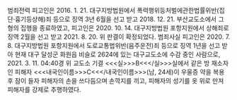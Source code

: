 범죄전력
피고인은 2016. 1. 21. 대구지방법원에서 폭력행위등처벌에관한법률위반(집단·흉기등상해)죄 등으로 징역 3년 6월을 선고 받고 2018. 12. 21. 부산교도소에서 그 형의 집행을 종료하였고, 피고인은 2020. 10. 14. 대구지방법원 포항지원에서 상해죄로 징역 2월을 선고 받고 2021. 8. 20. 위 판결이 확정되었다.
범죄사실
피고인은 2020. 7. 8. 대구지방법원 포항지원에서 도로교통법위반(음주운전)죄 등으로 징역 1년을 선고 받아 현재 대구 달성군 화원읍 비슬로 2624에 있는 대구교도소에 수감 중인 사람으로, 2021. 3. 11. 04:40경 위 교도소 기결 <<<실>>>B<<</실>>>실에서 같은 방 재소자인 피해자 <<<내국인이름>>>C<<</내국인이름>>>(남, 24세)이 우울증 약을 복용 후 잠이 들자 피해자의 손을 쓰다듬으며 손깍지를 끼고, 피해자의 성기를 옷 위로 만져 피해자를 강제로 추행하였다.